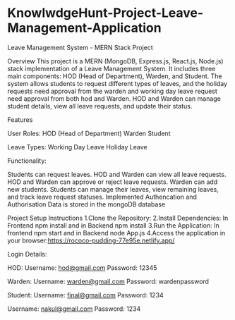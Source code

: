 # KnowlwdgeHunt-Project-Leave-Management-Application

Leave Management System - MERN Stack Project

Overview
This project is a MERN (MongoDB, Express.js, React.js, Node.js) stack implementation of a Leave Management System. It includes three main components: HOD (Head of Department), Warden, and Student. The system allows students to request different types of leaves, and the holiday requests need approval from the warden and working day leave request need approval from both hod and Warden. HOD and Warden can manage student details, view all leave requests, and update their status.

Features

User Roles:
HOD (Head of Department)
Warden
Student

Leave Types:
Working Day Leave
Holiday Leave

Functionality:

Students can request leaves.
HOD and Warden can view all leave requests.
HOD and Warden can approve or reject leave requests.
Warden can add new students.
Students can manage their leaves, view remaining leaves, and track leave request statuses.
Implemented Authencation and Authorisation 
Data is stored in the mongoDB database

Project Setup Instructions
1.Clone the Repository:
2.Install Dependencies: In Frontend npm install and in Backend npm install
3.Run the Application: In frontend npm start and in Backend node App.js
4.Access the application in your browser:https://rococo-pudding-77e95e.netlify.app/


Login Details:

HOD:
Username: hod@gmail.com
Password: 12345

Warden:
Username: warden@gmail.com
Password: wardenpassword


Student:
Username: final@gmail.com
Password: 1234

Username: nakul@gmail.com
Password: 1234


 